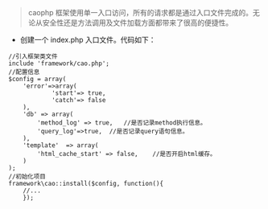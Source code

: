 <blockquote class="info"><p>caophp 框架使用单一入口访问，所有的请求都是通过入口文件完成的。无论从安全性还是方法调用及文件加载方面都带来了很高的便捷性。</p></blockquote>

* 创建一个 index.php 入口文件。代码如下：
~~~
//引入框架类文件
include 'framework/cao.php';
//配置信息
$config = array(
    'error'=>array(
            'start'=> true,
            'catch'=> false
    ),
    'db' => array(
		'method_log' => true,	//是否记录method执行信息。
		'query_log'=>true,	//是否记录query语句信息。
	),
    'template'	=> array(
        'html_cache_start' => false,	//是否开启html缓存。
    )
);
//初始化项目
framework\cao::install($config, function(){
	//...
	});
~~~